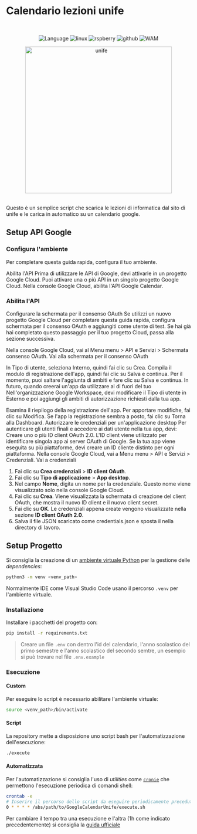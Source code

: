# Calendario lezioni unife

<br>
<div align="center">

![Language](https://img.shields.io/github/languages/top/MonkeFe/GoogleCalendarUnife.svg?style=for-the-badge&labelColor=black&logo=python&logoColor=blue&label=Python)
![linux](https://img.shields.io/badge/Linux-FCC624?style=for-the-badge&logo=linux&logoColor=black)
![rspberry](https://img.shields.io/badge/Raspberry%20Pi-A22846?style=for-the-badge&logo=Raspberry%20Pi&logoColor=white)
![github](https://img.shields.io/badge/GitHub-000000?style=for-the-badge&logo=github&logoColor=white)
![WAM](https://img.shields.io/badge/WE%20ARE-MONKEYS-40A02B?style=for-the-badge&labelColor=black)

<img src='https://www.unife.it/it/notizie/news/2019/novembre/sapere-orientare/@@images/4a82e5d7-dd6b-4b2c-93a0-a379a6e89618.jpeg' alt='unife' width="400">
</div>
<br>

Questo è un semplice script che scarica le lezioni di informatica dal sito di unife e le carica in automatico su un calendario google.

## Setup API Google
### Configura l'ambiente
Per completare questa guida rapida, configura il tuo ambiente.

Abilita l'API
Prima di utilizzare le API di Google, devi attivarle in un progetto Google Cloud. Puoi attivare una o più API in un singolo progetto Google Cloud.
Nella console Google Cloud, abilita l'API Google Calendar.

### Abilita l'API

Configurare la schermata per il consenso OAuth
Se utilizzi un nuovo progetto Google Cloud per completare questa guida rapida, configura schermata per il consenso OAuth e aggiungiti come utente di test. Se hai già hai completato questo passaggio per il tuo progetto Cloud, passa alla sezione successiva.

Nella console Google Cloud, vai al Menu menu &gt; API e Servizi &gt; Schermata consenso OAuth.
Vai alla schermata per il consenso OAuth

In Tipo di utente, seleziona Interno, quindi fai clic su Crea.
Compila il modulo di registrazione dell'app, quindi fai clic su Salva e continua.
Per il momento, puoi saltare l'aggiunta di ambiti e fare clic su Salva e continua. In futuro, quando creerai un'app da utilizzare al di fuori del tuo Nell'organizzazione Google Workspace, devi modificare il Tipo di utente in Esterno e poi aggiungi gli ambiti di autorizzazione richiesti dalla tua app.

Esamina il riepilogo della registrazione dell'app. Per apportare modifiche, fai clic su Modifica. Se l'app la registrazione sembra a posto, fai clic su Torna alla Dashboard.
Autorizzare le credenziali per un'applicazione desktop
Per autenticare gli utenti finali e accedere ai dati utente nella tua app, devi: Creare uno o più ID client OAuth 2.0. L'ID client viene utilizzato per identificare singola app ai server OAuth di Google. Se la tua app viene eseguita su più piattaforme, devi creare un ID cliente distinto per ogni piattaforma.
Nella console Google Cloud, vai a Menu menu &gt; API e Servizi &gt; Credenziali.
Vai a credenziali

1. Fai clic su **Crea credenziali** &gt; **ID client OAuth**.
2. Fai clic su **Tipo di applicazione** &gt; **App desktop**.
3. Nel campo **Nome**, digita un nome per la credenziale. Questo nome viene visualizzato solo nella console Google Cloud.
4. Fai clic su **Crea**. Viene visualizzata la schermata di creazione del client OAuth, che mostra il nuovo ID client e il nuovo client secret.
5. Fai clic su **OK**. Le credenziali appena create vengono visualizzate nella sezione **ID client OAuth 2.0**.
6. Salva il file JSON scaricato come credentials.json e sposta il nella directory di lavoro.


## Setup Progetto
Si consiglia la creazione di un [ambiente virtuale Python](https://docs.python.org/3/library/venv.html) per la gestione delle *dependencies*:
```bash
python3 -m venv <venv_path>
```
Normalmente IDE come Visual Studio Code usano il percorso `.venv` per l'ambiente virtuale.
### Installazione
Installare i pacchetti del progetto con:
```bash
pip install -r requirements.txt
```

> Creare un file `.env` con dentro l'id del calendario, l'anno scolastico del primo semestre e l'anno scolastico del secondo semtre, un esempio si può trovare nel file `.env.example`

### Esecuzione
#### Custom
Per eseguire lo script è necessario abilitare l'ambiente virtuale:
```bash
source <venv_path>/bin/activate
```
#### Script
La repository mette a disposizione uno script bash per l'automatizzazione dell'esecuzione:
```bash
./execute
```
#### Automatizzata
Per l'automatizzazione si consiglia l'uso di *utilities* come [`cronie`](https://wiki.archlinux.org/title/Cron) che permettono l'esecuzione periodica di comandi shell:
```bash
crontab -e
# Inserire il percorso dello script da eseguire periodicamente preceduto da N asterischi
0 * * * * /abs/path/to/GoogleCalendarUnife/execute.sh
```
Per cambiare il tempo tra una esecuzione e l'altra (1h come indicato precedentemente) si consiglia la [guida ufficiale](https://crontab.cronhub.io/)
